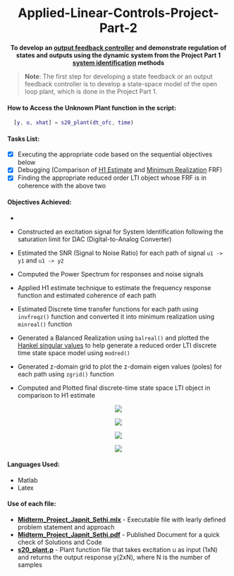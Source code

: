 # <div align="center">Applied-Linear-Controls-Project-Part-2</div>
**<div align="center">To develop an [output feedback controller](http://www.cds.caltech.edu/~murray/books/AM08/pdf/am06-outputfbk_16Sep06.pdf) and demonstrate regulation of states and outputs using the dynamic system from the Project Part 1 [system identification](https://www.mathworks.com/help/ident/gs/about-system-identification.html) methods</div>**

> **Note**: The first step for developing a state feedback or an output feedback controller is to develop a state-space model of the open loop plant, which is done in the Project Part 1.

#### How to Access the Unknown Plant function in the script:
```Matlab
  [y, u, xhat] = s20_plant(dt_ofc, time)
```

#### Tasks List:
- [x] Executing the appropriate code based on the sequential objectives below
- [x] Debugging (Comparison of [H1 Estimate](https://community.sw.siemens.com/s/article/what-is-a-frequency-response-function-frf) and [Minimum Realization](https://en.wikipedia.org/wiki/Minimal_realization) FRF)
- [x] Finding the appropriate reduced order LTI object whose FRF is in coherence with the above two

#### Objectives Achieved: 

- 



- Constructed an excitation signal for System Identification following the saturation limit for DAC (Digital-to-Analog Converter)
- Estimated the SNR (Signal to Noise Ratio) for each path of signal `u1 -> y1` and `u1 -> y2`
- Computed the Power Spectrum for responses and noise signals
- Applied H1 estimate technique to estimate the frequency response function and estimated coherence of each path
- Estimated Discrete time transfer functions for each path using `invfreqz()` function and converted it into minimum realization using `minreal()` function
- Generated a Balanced Realization using `balreal()` and plotted the [Hankel singular values](https://en.wikipedia.org/wiki/Hankel_singular_value) to help generate a reduced order LTI discrete time state space model using `modred()`
- Generated z-domain grid to plot the z-domain eigen values (poles) for each path using `zgrid()` function
- Computed and Plotted final discrete-time state space LTI object in comparison to H1 estimate


<p align="center"><img src="Excitation.jpeg"> </p>

<p align="center"><img src="Hankel.jpeg"> </p>

<p align="center"><img src="zgrid.jpeg"> </p>

<p align="center"><img src="FinalPlots.jpeg"> </p>





#### Languages Used:
- Matlab
- Latex 

#### Use of each file:
- [**Midterm_Project_Japnit_Sethi.mlx**](Midterm_Project_Japnit_Sethi.mlx) - Executable file with learly defined problem statement and approach
- [**Midterm_Project_Japnit_Sethi.pdf**](Midterm_Project_Japnit_Sethi.pdf) - Published Document for a quick check of Solutions and Code
- [**s20_plant.p**](s20_plant.p) - Plant function file that takes excitation u as input (1xN) and returns the output response y(2xN), where N is the number of samples

